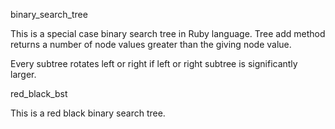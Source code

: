 binary_search_tree

This is a special case binary search tree in Ruby language.
Tree add method returns a number of node values greater than the giving node value.

Every subtree rotates left or right if left or right subtree is significantly larger.

red_black_bst

This is a red black binary search tree.
